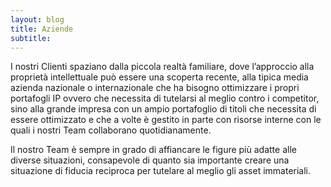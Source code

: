 ```yaml
---
layout: blog
title: Aziende
subtitle: 
---
```

I nostri Clienti spaziano dalla piccola realtà familiare, dove l’approccio alla proprietà intellettuale può essere
una scoperta recente, alla tipica media azienda nazionale o internazionale che ha bisogno ottimizzare i
propri portafogli IP ovvero che necessita di tutelarsi al meglio contro i competitor, sino alla grande impresa
con un ampio portafoglio di titoli che necessita di essere ottimizzato e che a volte è gestito in parte con
risorse interne con le quali i nostri Team collaborano quotidianamente.

Il nostro Team è sempre in grado di affiancare le figure più adatte alle diverse situazioni, consapevole di
quanto sia importante creare una situazione di fiducia reciproca per tutelare al meglio gli asset immateriali.
